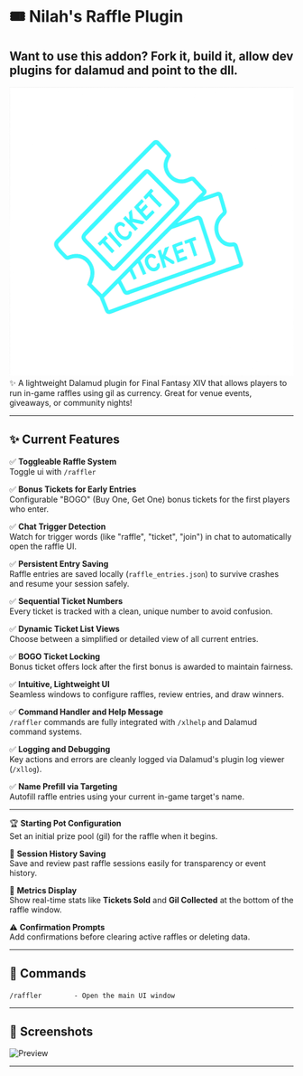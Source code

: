 # 🎟️ Nilah's Raffle Plugin

## Want to use this addon? Fork it, build it, allow dev plugins for dalamud and point to the dll. 
<div align="center">
<img src="raffler.png" alt="Raffler Logo" width="512" height="512">
</div>
✨ A lightweight Dalamud plugin for Final Fantasy XIV that allows players to run in-game raffles using gil as currency. Great for venue events, giveaways, or community nights!

---

## ✨ Current Features

✅ **Toggleable Raffle System**  
Toggle ui with `/raffler`

✅ **Bonus Tickets for Early Entries**  
Configurable "BOGO" (Buy One, Get One) bonus tickets for the first players who enter.

✅ **Chat Trigger Detection**  
Watch for trigger words (like "raffle", "ticket", "join") in chat to automatically open the raffle UI.

✅ **Persistent Entry Saving**  
Raffle entries are saved locally (`raffle_entries.json`) to survive crashes and resume your session safely.

✅ **Sequential Ticket Numbers**  
Every ticket is tracked with a clean, unique number to avoid confusion.

✅ **Dynamic Ticket List Views**  
Choose between a simplified or detailed view of all current entries.

✅ **BOGO Ticket Locking**  
Bonus ticket offers lock after the first bonus is awarded to maintain fairness.

✅ **Intuitive, Lightweight UI**  
Seamless windows to configure raffles, review entries, and draw winners.

✅ **Command Handler and Help Message**  
`/raffler` commands are fully integrated with `/xlhelp` and Dalamud command systems.

✅ **Logging and Debugging**  
Key actions and errors are cleanly logged via Dalamud's plugin log viewer (`/xllog`).

✅ **Name Prefill via Targeting**  
Autofill raffle entries using your current in-game target's name.

---


🏆 **Starting Pot Configuration**  
Set an initial prize pool (gil) for the raffle when it begins.


💬 **Session History Saving**  
Save and review past raffle sessions easily for transparency or event history.

🔢 **Metrics Display**  
Show real-time stats like **Tickets Sold** and **Gil Collected** at the bottom of the raffle window.

⚠️ **Confirmation Prompts**  
Add confirmations before clearing active raffles or deleting data.

---

## 📜 Commands

```plaintext
/raffler        - Open the main UI window
```
---
## 📸 Screenshots
![Preview](https://github.com/user-attachments/assets/dbf6c181-7d0c-4b82-9452-98989e0a252b)


---



